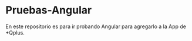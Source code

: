 # Pruebas-Angular
En este repositorio es para ir probando Angular para agregarlo a la App de +Qplus.
